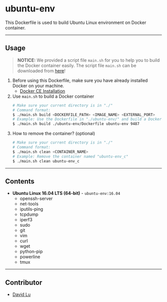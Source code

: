 # ubuntu-env

This Dockerfile is used to build Ubuntu Linux environment on Docker container.

---
## Usage

> **NOTICE:** We provided a script file `main.sh` for you to help you to build the Docker container easily. The script file `main.sh` can be downloaded from [here](https://github.com/yungshenglu/Dockerfiles)!

1. Before using this Dockerfile, make sure you have already installed Docker on your machine.
    * [Docker CE Installation](https://docs.docker.com/install)
2. Use `main.sh` to build a Docker container
    ```bash
    # Make sure your current directory is in "./"
    # Command format:
    $ ./main.sh build <DOCKERFILE_PATH> <IMAGE_NAME> <EXTERNAL_PORT>
    # Example: Use the Dockerfile in "./ubuntu-env/" and build a Docker image named "ubuntu-env" which externel port is 9487
    $ ./main.sh build ./ubuntu-env/Dockerfile ubuntu-env 9487
    ```
3. How to remove the container? (optional)
    ```bash
    # Make sure your current directory is in "./"
    # Command format:
    $ ./main.sh clean <CONTAINER_NAME>
    # Example: Remove the container named "ubuntu-env_c"
    $ ./main.sh clean ubuntu-env_c
    ```

---
## Contents

* **Ubuntu Linux 16.04 LTS (64-bit)** - `ubuntu-env:16.04`
    * openssh-server
    * net-tools
    * iputils-ping
    * tcpdump
    * iperf3
    * sudo
    * git
    * vim
    * curl
    * wget
    * python-pip
    * powerline
    * tmux

---
## Contributor

* [David Lu](https://github.com/yungshenglu)